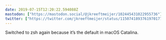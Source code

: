 ```yaml
---
date: 2019-07-15T12:20:22.594088Z
mastodon: ["https://mastodon.social/@jkreeftmeijer/102445431022955736"]
twitter: ["https://twitter.com/jkreeftmeijer/status/1150741893761970177"]
---
```

Switched to zsh again because it’s the default in macOS Catalina.
